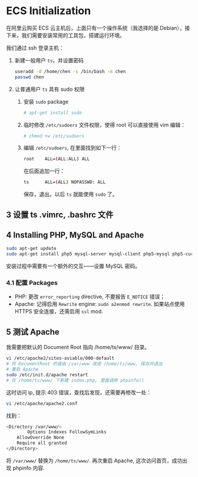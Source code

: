 # ECS Initialization

在阿里云购买 ECS 云主机后，上面只有一个操作系统（我选择的是 Debian），接下来，我们需要安装常用的工具包，搭建运行环境。

我们通过 ssh 登录主机：

1. 新建一般用户 `ts`，并设置密码
   
   ```bash
   useradd -d /home/chen -s /bin/bash -m chen
   passwd chen
   ```
2. 让普通用户 `ts` 具有 sudo 权限
	1. 安装 `sudo` package
	   
	   ```bash
	   # apt-get install sudo
	   ```
	2. 临时修改 `/etc/sudoers` 文件权限，使得 root 可以直接使用 vim 编辑：

	   ```bash
	   # chmod +w /etc/sudoers
	   ```
	3. 编辑 `/etc/sudoers`, 在里面找到如下一行：

	   ```bash
	   root    ALL=(ALL:ALL) ALL
	   ```

	   在后面追加一行：

	   ```bash
	   ts      ALL=(ALL) NOPASSWD: ALL
	   ```

	   保存，退出。以后 `ts` 就能使用 `sudo` 了。

## 3 设置 ts .vimrc, .bashrc 文件

## 4 Installing PHP, MySQL and Apache

```bash
sudo apt-get update
sudo apt-get install php5 mysql-server mysql-client php5-mysql php5-curl php5-gd
```

安装过程中需要有一个额外的交互——设置 MySQL 密码。

### 4.1 配置 Packages

- PHP: 更改 `error_reporting` directive, 不要报告 `E_NOTICE` 错误；
- Apache: 记得启用 `Rewrite` engine: `sudo a2enmod rewrite`. 如果站点使用 HTTPS 安全连接，还需启用 `ssl` mod.

## 5 测试 Apache

我需要把默认的 Document Root 指向 /home/ts/www/ 目录。
	   
```bash
vi /etc/apache2/sites-aviable/000-default
# 将 DocumentRoot 的值由 /var/www 改成 /home/ts/www, 保存并退出
# 重启 Apache
sudo /etc/init.d/apache restart
# 在 /home/ts/www/ 下新建 index.php, 里面调用 phpinfo()
```

这时访问 ip, 提示 403 错误，查找后发现，还需要再修改一处：

```bash
vi /etc/apache/apache2.conf
```

找到：

```bash
<Directory /var/www/>
		Options Indexes FollowSymLinks
 	AllowOverride None
 	Require all granted
</Directory>
```

将 `/var/www/` 替换为 `/home/ts/www/`. 再次重启 Apache, 这次访问首页，成功出现 phpinfo 内容.
